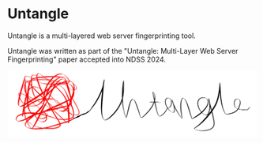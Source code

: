 # Untangle
Untangle is a multi-layered web server fingerprinting tool.

Untangle was written as part of the "Untangle: Multi-Layer Web Server Fingerprinting" paper accepted into NDSS 2024.

<p align="center">
  <img src="logo-untangle.png" />
</p>
